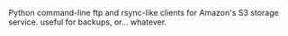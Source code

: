 Python command-line ftp and rsync-like clients for Amazon's S3 storage service. useful for backups, or... whatever.
